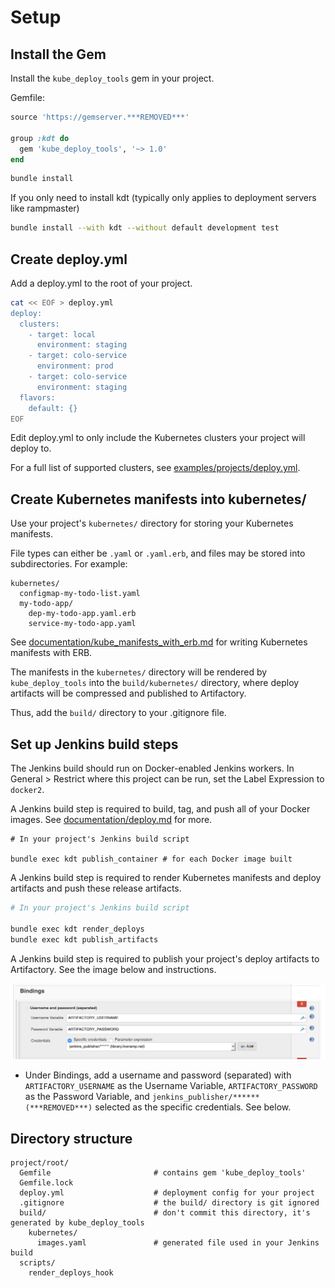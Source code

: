 
# Setup

## Install the Gem

Install the `kube_deploy_tools` gem in your project.

Gemfile:
```ruby
source 'https://gemserver.***REMOVED***'

group :kdt do
  gem 'kube_deploy_tools', '~> 1.0'
end
```

```bash
bundle install
```

If you only need to install kdt (typically only applies to deployment servers like rampmaster)
```bash
bundle install --with kdt --without default development test
```

## Create deploy.yml

Add a deploy.yml to the root of your project.

```bash
cat << EOF > deploy.yml
deploy:
  clusters:
    - target: local
      environment: staging
    - target: colo-service
      environment: prod
    - target: colo-service
      environment: staging
  flavors:
    default: {}
EOF
```

Edit deploy.yml to only include the Kubernetes clusters your project will
deploy to.

For a full list of supported clusters, see
[examples/projects/deploy.yml](../examples/project/deploy.yml).

## Create Kubernetes manifests into kubernetes/

Use your project's `kubernetes/` directory for storing your Kubernetes manifests.

File types can either be `.yaml` or `.yaml.erb`, and files may be stored into
subdirectories. For example:

```
kubernetes/
  configmap-my-todo-list.yaml
  my-todo-app/
    dep-my-todo-app.yaml.erb
    service-my-todo-app.yaml
```

See [documentation/kube_manifests_with_erb.md](kube_manifests_with_erb.md)
for writing Kubernetes manifests with ERB.

The manifests in the `kubernetes/` directory will be rendered by
`kube_deploy_tools` into the `build/kubernetes/` directory, where deploy
artifacts will be compressed and published to Artifactory.

Thus, add the `build/` directory to your .gitignore file.

## Set up Jenkins build steps

The Jenkins build should run on Docker-enabled Jenkins workers.
In General > Restrict where this project can be run, set the Label Expression to
`docker2`.

A Jenkins build step is required to build, tag, and push all of your Docker images.
See [documentation/deploy.md](deploy.md) for more.

```
# In your project's Jenkins build script

bundle exec kdt publish_container # for each Docker image built
```

A Jenkins build step is required to render Kubernetes manifests and deploy
artifacts and push these release artifacts.

```bash
# In your project's Jenkins build script

bundle exec kdt render_deploys
bundle exec kdt publish_artifacts
```

A Jenkins build step is required to publish your project's deploy artifacts to
Artifactory. See the image below and instructions.

![Jenkins Artifactory upload](jenkins_build.png)

* Under Bindings, add a username and password (separated) with
`ARTIFACTORY_USERNAME` as the Username Variable,
`ARTIFACTORY_PASSWORD` as the Password Variable, and
`jenkins_publisher/****** (***REMOVED***)` selected as the specific
credentials. See below.

## Directory structure

```
project/root/
  Gemfile                       # contains gem 'kube_deploy_tools'
  Gemfile.lock
  deploy.yml                    # deployment config for your project
  .gitignore                    # the build/ directory is git ignored
  build/                        # don't commit this directory, it's generated by kube_deploy_tools
    kubernetes/
      images.yaml               # generated file used in your Jenkins build
  scripts/
    render_deploys_hook
```

